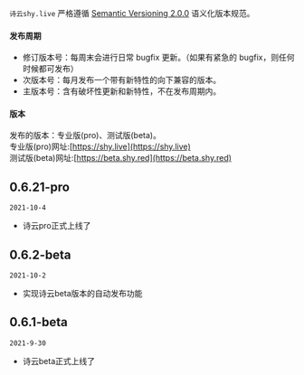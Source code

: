 `诗云shy.live` 严格遵循 [Semantic Versioning 2.0.0](https://semver.org/lang/zh-CN/) 语义化版本规范。
#### 发布周期
* 修订版本号：每周末会进行日常 bugfix 更新。（如果有紧急的 bugfix，则任何时候都可发布）
* 次版本号：每月发布一个带有新特性的向下兼容的版本。
* 主版本号：含有破坏性更新和新特性，不在发布周期内。

#### 版本
  发布的版本：专业版(pro)、测试版(beta)。   
  专业版(pro)网址:[https://shy.live](https://shy.live)   
  测试版(beta)网址:[https://beta.shy.red](https://beta.shy.red) 

## 0.6.21-pro
`2021-10-4`
* 诗云pro正式上线了
## 0.6.2-beta
`2021-10-2`
* 实现诗云beta版本的自动发布功能
## 0.6.1-beta
`2021-9-30`
* 诗云beta正式上线了